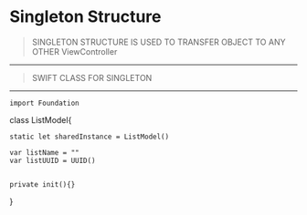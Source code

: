 # Singleton Structure 

> SINGLETON STRUCTURE IS USED TO TRANSFER OBJECT TO ANY OTHER ViewController
---

> SWIFT CLASS FOR SINGLETON
---

```
import Foundation
```

class ListModel{
    
    static let sharedInstance = ListModel()
    
    var listName = ""
    var listUUID = UUID()
    
    
    private init(){}
}
